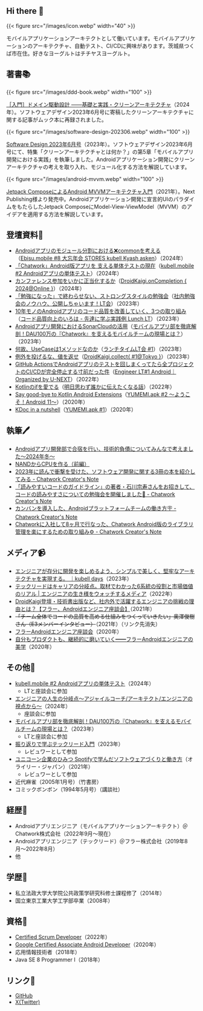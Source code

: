 ## Hi there 👋

{{< figure src="/images/icon.webp" width="40" >}}

モバイルアプリケーションアーキテクトとして働いています。モバイルアプリケーションのアーキテクチャ、自動テスト、CI/CDに興味があります。茨城県つくば市在住。好きなヨーグルトはチチヤスヨーグルト。

## 著書📚

{{< figure src="/images/ddd-book.webp" width="100" >}}

[［入門］ドメイン駆動設計 ――基礎と実践・クリーンアーキテクチャ](https://gihyo.jp/book/2024/978-4-297-14317-6)（2024年）。ソフトウェアデザイン2023年6月号に寄稿したクリーンアーキテクチャに関する記事がムック本に再録されました。

{{< figure src="/images/software-design-202306.webp" width="100" >}}

[Software Design 2023年6月号](https://gihyo.jp/magazine/SD/archive/2023/202306)（2023年）。ソフトウェアデザイン2023年6月号にて、特集「クリーンアーキテクチャとは何か？」の第5章「モバイルアプリ開発における実践」を執筆しました。Androidアプリケーション開発にクリーンアーキテクチャの考えを取り入れ、モジュール化する方法を解説しています。

{{< figure src="/images/android-mvvm.webp" width="100" >}}

[Jetpack ComposeによるAndroid MVVMアーキテクチャ入門](https://nextpublishing.jp/book/13660.html)（2021年）。Next Publishing様より発売中。Androidアプリケーション開発に宣言的UIのパラダイムをもたらしたJetpack ComposeにModel-View-ViewModel（MVVM）のアイデアを適用する方法を解説しています。

## 登壇資料🎤

- [Androidアプリのモジュール分割における:x:commonを考える](https://speakerdeck.com/okuzawats/androidapurinomoziyurufen-ge-niokeru-x-commonwokao-eru)（[Ebisu.mobile #8 大忘年会 STORES kubell Kyash asken](https://hey.connpass.com/event/335971/)）（2024年）
- [「Chatwork」Android版アプリを 支える単体テストの現在](https://speakerdeck.com/okuzawats/chatwork-androidban-apuriwo-zhi-erudan-ti-tesutonoxian-zai)（[kubell.mobile #2 Androidアプリの単体テスト](https://chatwork.connpass.com/event/337364/)）（2024年）
- [カンファレンス参加をいかに正当化するか](https://speakerdeck.com/okuzawats/kanhuarensucan-jia-woikanizheng-dang-hua-suruka)（[DroidKaigi.onCompletion { 2024@Online }](https://yumemi.connpass.com/event/329691/)）（2024年）
- [「勉強になった」で終わらせない、ストロングスタイルの勉強会](https://speakerdeck.com/okuzawats/mian-qiang-ninatuta-dezhong-warasenai-sutorongusutairunomian-qiang-hui)（[社内勉強会のノウハウ、公開しちゃいます！LT会](https://yumenosora.connpass.com/event/300021/)）（2023年）
- [10年モノのAndroidアプリのコード品質を改善していく、3つの取り組み](https://speakerdeck.com/okuzawats/4de89f92-6dff-4d77-8701-10882ff27be7)（[コード品質向上のいろは - 先達に学ぶ実践例 Lunch LT](https://findy.connpass.com/event/300912/)）（2023年）
- [Androidアプリ開発におけるSonarCloudの活用](https://speakerdeck.com/okuzawats/androidapurikai-fa-niokerusonarcloudnohuo-yong)（[モバイルアプリ部を徹底解剖！DAU100万の『Chatwork』を支えるモバイルチームの現場とは？](https://chatwork.connpass.com/event/294521/)）（2023年）
- [何故、UseCaseは1メソッドなのか](https://speakerdeck.com/okuzawats/he-gu-usecaseha1mesotudonanoka)（[ランチタイムLT会 #1](https://yumemi.connpass.com/event/285251/)）（2023年）
- [例外を投げるな、値を返せ](https://speakerdeck.com/okuzawats/li-wai-wotou-geruna-zhi-wofan-se)（[DroidKaigi.collect{ #1@Tokyo }](https://droidkaigi.connpass.com/event/277984/)）（2023年）
- [GitHub ActionsでAndroidアプリのテストを回しまくってたら全プロジェクトのCI/CDが完全停止する寸前だった件](https://speakerdeck.com/okuzawats/cdgawan-quan-ting-zhi-surucun-qian-datutajian)（[Engineer LT#1 Android｜Organized by U-NEXT](https://u-next-corporate.connpass.com/event/247901/)）（2022年）
- [Kotlinのifを愛でる](https://speakerdeck.com/okuzawats/kotlinnoifwoai-deru)（[明日思わず誰かに伝えたくなる話](https://churadata.connpass.com/event/237070/)）（2022年）
- [Say good-bye to Kotlin Android Extensions](https://speakerdeck.com/okuzawats/say-good-bye-to-kotlin-android-extensions)（[YUMEMI.apk #2 〜ようこそ！Android 11〜](https://yumemi.connpass.com/event/191284/)）（2020年）
- [KDoc in a nutshell](https://speakerdeck.com/okuzawats/kdoc-in-a-nutshell)（[YUMEMI.apk #1](https://yumemi.connpass.com/event/180842/)）（2020年）

## 執筆🖊️

- [Androidアプリ開発部で合宿を行い、技術的負債についてみんなで考えました〜2024年冬〜](https://creators-note.chatwork.com/entry/android-training-camp-2024)
- [NANDからCPUを作る（前編）](https://creators-note.chatwork.com/entry/nand-to-cpu)
- [2023年に読んで衝撃を受けた、ソフトウェア開発に関する3冊の本を紹介してみる - Chatwork Creator's Note](https://creators-note.chatwork.com/entry/books-that-impacted-me-in-2023)
- [「読みやすいコードのガイドライン」の著者・石川宗寿さんをお招きして、コードの読みやすさについての勉強会を開催しました📝 - Chatwork Creator's Note](https://creators-note.chatwork.com/entry/code-readability)
- [カンバンを導入した、Androidプラットフォームチームの働き方🪧 - Chatwork Creator's Note](https://creators-note.chatwork.com/entry/how-android-platform-team-works)
- [Chatworkに入社して8ヶ月で行なった、Chatwork Android版のライブラリ管理を楽にするための取り組み⚙️ - Chatwork Creator's Note](https://creators-note.chatwork.com/entry/ease-android-app-maintenance)

## メディア📹

- [エンジニアが存分に開発を楽しめるよう、シンプルで美しく、堅牢なアーキテクチャを実現する。 ｜kubell days](https://days.kubell.com/posts/230801_1/)（2023年）
- [テックリードはキャリアの分岐点。取材でわかった6系統の役割と市場価値のリアル | エンジニアの生き様をウォッチするメディア](https://pr.forkwell.com/articles/six_patterns_of_tech_leads/)（2022年）
- [DroidKaigi登壇・技術書出版など、社内外で活躍するエンジニアの挑戦の理由とは？【フラー、Androidエンジニア座談会】](https://note.fuller-inc.com/n/n2f82c16e0c50)（2021年）
- ~~「チーム全体でコードの品質を高める仕組みをつくっていきたい」奥澤俊樹さん（E3メンバーインタビュー）~~（2021年）（リンク先消失）
- [フラーAndroidエンジニア座談会](https://note.fuller-inc.com/n/n98a132b38030)（2020年）
- [自分もプロダクトも、継続的に磨いていく━━フラーAndroidエンジニアの美学](https://note.fuller-inc.com/n/n5b5a73a97678)（2020年）

## その他💪

- [kubell.mobile #2 Androidアプリの単体テスト](https://chatwork.connpass.com/event/337364/)（2024年）
  - LTと座談会に参加
- [エンジニアの人生の分岐点〜アジャイルコーチ/アーキテクト/エンジニアの視点から〜](https://chatwork.connpass.com/event/305171/)（2024年）
  - 座談会に参加
- [モバイルアプリ部を徹底解剖！DAU100万の『Chatwork』を支えるモバイルチームの現場とは？](https://chatwork.connpass.com/event/294521/)（2023年）
  - LTと座談会に参加
- [振り返りで学ぶテックリード入門](https://techbookfest.org/product/pdjPqTzTNsfz8ydNBhBYMz?productVariantID=1jcuzez5nvs4p7LWetK0dJ)（2023年）
  - レビュワーとして参加
- [ユニコーン企業のひみつ Spotifyで学んだソフトウェアづくりと働き方](https://www.oreilly.co.jp/books/9784873119465/)（オライリー・ジャパン）（2021年）
  - レビュワーとして参加
- 近代麻雀（2005年1月号）（竹書房）
- コミックボンボン（1994年5月号）（講談社）

## 経歴🦄

- Androidアプリエンジニア（モバイルアプリケーションアーキテクト）＠Chatwork株式会社（2022年9月〜現在）
- Androidアプリエンジニア（テックリード）＠フラー株式会社（2019年8月〜2022年8月）
- 他

## 学歴🏫

- 私立法政大学大学院公共政策学研究科修士課程修了（2014年）
- 国立東京工業大学工学部卒業（2008年）

## 資格🎫

- [Certified Scrum Developer](https://bcert.me/bc/html/show-badge.html?b=afktwxuc)（2022年）
- [Google Certified Associate Android Developer](https://www.credential.net/23abac18-fa90-4c07-91fc-23fed22391c0?key=91642f55a8d5ce14b85a29e0884729eb3a09a45d02d2f24fc8d7ebf1c6fed1cd)（2020年）
- 応用情報技術者（2018年）
- Java SE 8 Programmer I（2018年）

## リンク🚀

- [GitHub](https://github.com/okuzawats)
- [X(Twitter)](https://twitter.com/okuzawats)
